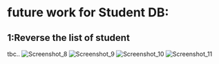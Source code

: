 # future work for Student DB:
## 1:Reverse the list of student
tbc..
![Screenshot_8](https://github.com/omarmohamedmoustafa/Master-Embedded-Systems/assets/93324483/3d538c74-d0c3-4725-8722-4c7ba5468b28)
![Screenshot_9](https://github.com/omarmohamedmoustafa/Master-Embedded-Systems/assets/93324483/3463cc89-d507-4d6f-ad43-ce5bd76f2f36)
![Screenshot_10](https://github.com/omarmohamedmoustafa/Master-Embedded-Systems/assets/93324483/5c487810-fb06-4694-bf9e-8c6407fabcde)
![Screenshot_11](https://github.com/omarmohamedmoustafa/Master-Embedded-Systems/assets/93324483/eec6b805-8cc8-45fb-b47b-4d2f5468fa7f)
